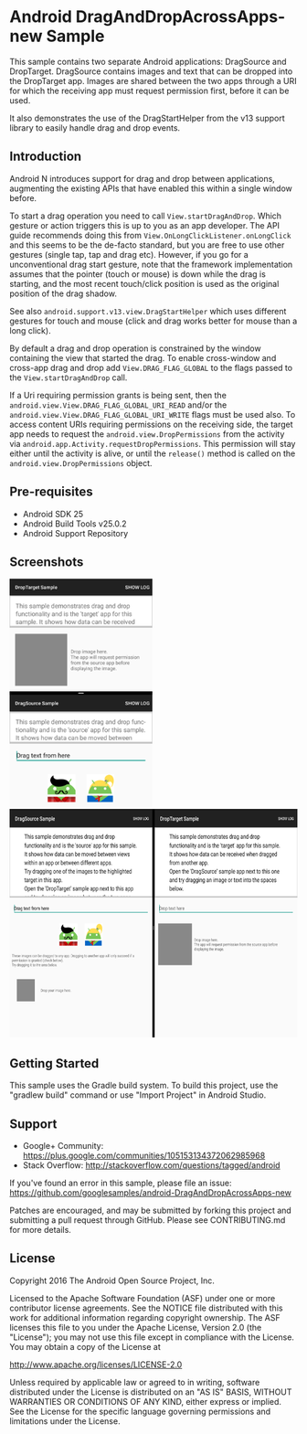 
Android DragAndDropAcrossApps-new Sample
===================================

This sample contains two separate Android applications: DragSource and
DropTarget. DragSource contains images and text that can be dropped into the DropTarget
app. Images are shared between the two apps through a URI for which the receiving app
must request permission first, before it can be used.

It also demonstrates the use of the DragStartHelper from the v13 support library to easily
handle drag and drop events.

Introduction
------------

Android N introduces support for drag and drop between applications,
augmenting the existing APIs that have enabled this within a single 
window before.

To start a drag operation you need to call `View.startDragAndDrop`. 
Which gesture or action triggers this is up to you as an app developer.
The API guide recommends doing this from 
`View.OnLongClickListener.onLongClick` and this seems to be the de-facto
standard, but you are free to use other gestures (single tap, tap and drag 
etc). 
However, if you go for a unconventional drag start gesture, note that
the framework implementation assumes that the pointer (touch or mouse)
is down while the drag is starting, and the most recent touch/click
position is used as the original position of the drag shadow.

See also `android.support.v13.view.DragStartHelper` which uses different
gestures for touch and mouse (click and drag works better for mouse
than a long click).

By default a drag and drop operation is constrained by the window
containing the view that started the drag.
To enable cross-window and cross-app drag and drop add 
`View.DRAG_FLAG_GLOBAL` to the flags passed to the `View.startDragAndDrop`
call. 

If a Uri requiring permission grants is being sent, then the 
`android.view.View.DRAG_FLAG_GLOBAL_URI_READ` and/or the 
`android.view.View.DRAG_FLAG_GLOBAL_URI_WRITE` flags must be used also.
To access content URIs requiring permissions on the receiving side, the target
app needs to request the `android.view.DropPermissions` from the activity via
`android.app.Activity.requestDropPermissions`. This permission will stay either 
until the activity is alive, or until the `release()` method is called on the
`android.view.DropPermissions` object.

Pre-requisites
--------------

- Android SDK 25
- Android Build Tools v25.0.2
- Android Support Repository

Screenshots
-------------

<img src="screenshots/phone.png" height="400" alt="Screenshot"/> <img src="screenshots/tablet.png" height="400" alt="Screenshot"/> 

Getting Started
---------------

This sample uses the Gradle build system. To build this project, use the
"gradlew build" command or use "Import Project" in Android Studio.

Support
-------

- Google+ Community: https://plus.google.com/communities/105153134372062985968
- Stack Overflow: http://stackoverflow.com/questions/tagged/android

If you've found an error in this sample, please file an issue:
https://github.com/googlesamples/android-DragAndDropAcrossApps-new

Patches are encouraged, and may be submitted by forking this project and
submitting a pull request through GitHub. Please see CONTRIBUTING.md for more details.

License
-------

Copyright 2016 The Android Open Source Project, Inc.

Licensed to the Apache Software Foundation (ASF) under one or more contributor
license agreements.  See the NOTICE file distributed with this work for
additional information regarding copyright ownership.  The ASF licenses this
file to you under the Apache License, Version 2.0 (the "License"); you may not
use this file except in compliance with the License.  You may obtain a copy of
the License at

http://www.apache.org/licenses/LICENSE-2.0

Unless required by applicable law or agreed to in writing, software
distributed under the License is distributed on an "AS IS" BASIS, WITHOUT
WARRANTIES OR CONDITIONS OF ANY KIND, either express or implied.  See the
License for the specific language governing permissions and limitations under
the License.
